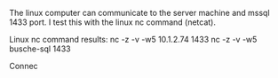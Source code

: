 The linux computer can communicate to the server machine and mssql 1433 port. I test this with the linux nc command (netcat).

Linux nc command results:
nc -z -v -w5 10.1.2.74 1433
nc -z -v -w5 busche-sql 1433

Connec